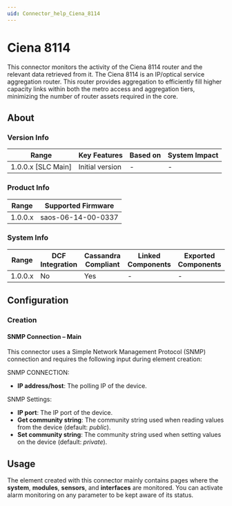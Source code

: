```yaml
---
uid: Connector_help_Ciena_8114
---
```


# Ciena 8114

This connector monitors the activity of the Ciena 8114 router and the relevant data retrieved from it. The Ciena 8114 is an IP/optical service aggregation router. This router provides aggregation to efficiently fill higher capacity links within both the metro access and aggregation tiers, minimizing the number of router assets required in the core.

## About

### Version Info

| Range                | Key Features     | Based on     | System Impact     |
|----------------------|------------------|--------------|-------------------|
| 1.0.0.x [SLC Main]   | Initial version  | -            | -                 |

### Product Info

| Range     | Supported Firmware     |
|-----------|------------------------|
| 1.0.0.x   | saos-06-14-00-0337     |

### System Info

| Range     | DCF Integration     | Cassandra Compliant     | Linked Components     | Exported Components     |
|-----------|---------------------|-------------------------|-----------------------|-------------------------|
| 1.0.0.x   | No                  | Yes                     | -                     | -                       |

## Configuration

### Creation

#### SNMP Connection – Main

This connector uses a Simple Network Management Protocol (SNMP) connection and requires the following input during element creation:

SNMP CONNECTION:

- **IP address/host**: The polling IP of the device.

SNMP Settings:

- **IP port**: The IP port of the device.
- **Get community string**: The community string used when reading values from the device (default: *public*).
- **Set community string**: The community string used when setting values on the device (default: *private*).

## Usage

The element created with this connector mainly contains pages where the **system**, **modules**, **sensors**, and **interfaces** are monitored. You can activate alarm monitoring on any parameter to be kept aware of its status.

